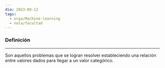 ```yaml
---
dia: 2023-08-12
tags:
  - orga/Machine-learning
  - nota/facultad
---
```

### Definición
---
Son aquellos problemas que se logran resolver estableciendo una relación entre valores dados para llegar a un valor categórico.